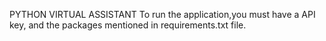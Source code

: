PYTHON VIRTUAL ASSISTANT
To run the application,you must have a API key, and the packages mentioned in requirements.txt file.
